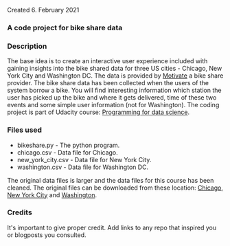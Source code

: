 Created 6. February 2021
### A code project for bike share data

### Description
The base idea is to create an interactive user experience included with gaining insights into the bike shared data for three US cities - Chicago, New York City and Washington DC. The data is provided by <a href="https://www.motivateco.com">Motivate</a> a bike share provider. The bike share data has been collected when the users of the system borrow a bike. You will find interesting information which station the user has picked up the bike and where it gets delivered, time of these two events and some simple user information (not for Washington). The coding project is part of Udacity course: <a href="https://www.udacity.com/course/programming-for-data-science-nanodegree--nd104">Programming for data science</a>.

### Files used
<ul>
<li>bikeshare.py - The python program.</li>
<li>chicago.csv - Data file for Chicago.</li>
<li>new_york_city.csv - Data file for New York City.</li>
<li>washington.csv - Data file for Washington DC.</li>
</ul>

 The original data files is larger and the data files for this course has been cleaned. The original files can be downloaded from these location: <a href="https://www.divvybikes.com/system-data">Chicago</a>, <a href="https://www.citibikenyc.com/system-data">New York City</a> and <a href="https://www.capitalbikeshare.com/system-data">Washington</a>.

### Credits
It's important to give proper credit. Add links to any repo that inspired you or blogposts you consulted.
